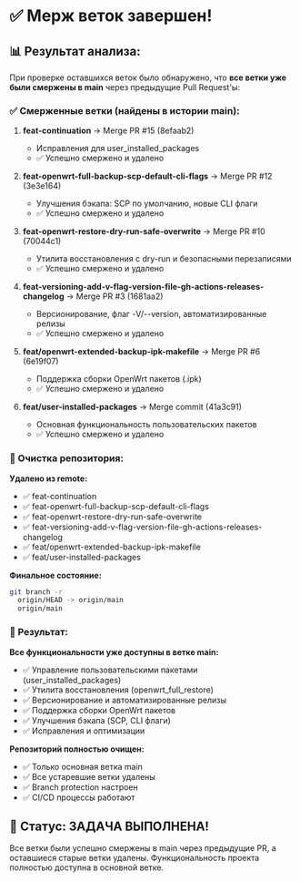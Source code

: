 # ✅ Мерж веток завершен!

## 📊 Результат анализа:

При проверке оставшихся веток было обнаружено, что **все ветки уже были смержены в main** через предыдущие Pull Request'ы:

### ✅ Смерженные ветки (найдены в истории main):

1. **feat-continuation** → Merge PR #15 (8efaab2)
   - Исправления для user_installed_packages
   - ✅ Успешно смержено и удалено

2. **feat-openwrt-full-backup-scp-default-cli-flags** → Merge PR #12 (3e3e164)
   - Улучшения бэкапа: SCP по умолчанию, новые CLI флаги
   - ✅ Успешно смержено и удалено

3. **feat-openwrt-restore-dry-run-safe-overwrite** → Merge PR #10 (70044c1)
   - Утилита восстановления с dry-run и безопасными перезаписями
   - ✅ Успешно смержено и удалено

4. **feat-versioning-add-v-flag-version-file-gh-actions-releases-changelog** → Merge PR #3 (1681aa2)
   - Версионирование, флаг -V/--version, автоматизированные релизы
   - ✅ Успешно смержено и удалено

5. **feat/openwrt-extended-backup-ipk-makefile** → Merge PR #6 (6e19f07)
   - Поддержка сборки OpenWrt пакетов (.ipk)
   - ✅ Успешно смержено и удалено

6. **feat/user-installed-packages** → Merge commit (41a3c91)
   - Основная функциональность пользовательских пакетов
   - ✅ Успешно смержено и удалено

### 🧹 Очистка репозитория:

**Удалено из remote:**
- ✅ feat-continuation
- ✅ feat-openwrt-full-backup-scp-default-cli-flags
- ✅ feat-openwrt-restore-dry-run-safe-overwrite
- ✅ feat-versioning-add-v-flag-version-file-gh-actions-releases-changelog
- ✅ feat/openwrt-extended-backup-ipk-makefile
- ✅ feat/user-installed-packages

**Финальное состояние:**
```bash
git branch -r
  origin/HEAD -> origin/main
  origin/main
```

### 🎯 Результат:

**Все функциональности уже доступны в ветке main:**
- ✅ Управление пользовательскими пакетами (user_installed_packages)
- ✅ Утилита восстановления (openwrt_full_restore)
- ✅ Версионирование и автоматизированные релизы
- ✅ Поддержка сборки OpenWrt пакетов
- ✅ Улучшения бэкапа (SCP, CLI флаги)
- ✅ Исправления и оптимизации

**Репозиторий полностью очищен:**
- ✅ Только основная ветка main
- ✅ Все устаревшие ветки удалены
- ✅ Branch protection настроен
- ✅ CI/CD процессы работают

## 🚀 Статус: ЗАДАЧА ВЫПОЛНЕНА!

Все ветки были успешно смержены в main через предыдущие PR, а оставшиеся старые ветки удалены. Функциональность проекта полностью доступна в основной ветке.
